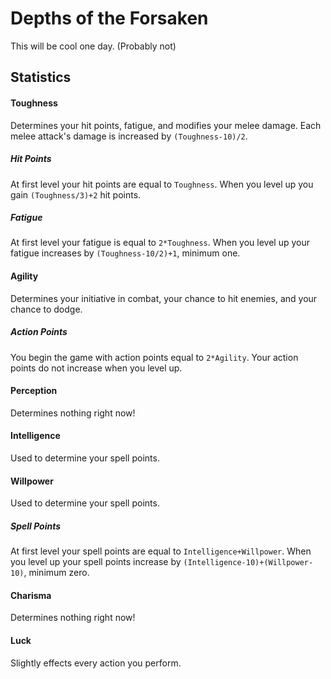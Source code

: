 Depths of the Forsaken
======================

This will be cool one day. (Probably not)

## Statistics

#### Toughness
Determines your hit points, fatigue, and modifies your melee damage.
Each melee attack's damage is increased by `(Toughness-10)/2`.
##### Hit Points
At first level your hit points are equal to `Toughness`.
When you level up you gain `(Toughness/3)+2` hit points.
##### Fatigue
At first level your fatigue is equal to `2*Toughness`.
When you level up your fatigue increases by `(Toughness-10/2)+1`, minimum one.

#### Agility
Determines your initiative in combat, your chance to hit enemies, and your chance to dodge.
##### Action Points
You begin the game with action points equal to `2*Agility`.
Your action points do not increase when you level up.

#### Perception
Determines nothing right now!

#### Intelligence
Used to determine your spell points.

#### Willpower
Used to determine your spell points.
##### Spell Points
At first level your spell points are equal to `Intelligence+Willpower`.
When you level up your spell points increase by `(Intelligence-10)+(Willpower-10)`, minimum zero.

#### Charisma
Determines nothing right now!

#### Luck
Slightly effects every action you perform.
